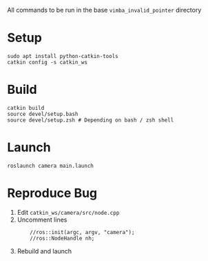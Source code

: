 All commands to be run in the base `vimba_invalid_pointer` directory

# Setup
```
sudo apt install python-catkin-tools
catkin config -s catkin_ws
```

# Build
```
catkin build
source devel/setup.bash
source devel/setup.zsh # Depending on bash / zsh shell
```

# Launch
```
roslaunch camera main.launch
```

# Reproduce Bug
1. Edit `catkin_ws/camera/src/node.cpp`
1. Uncomment lines
   ```
       //ros::init(argc, argv, "camera");
       //ros::NodeHandle nh;
   ```
1. Rebuild and launch
